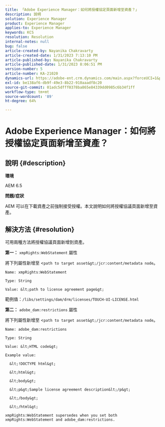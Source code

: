```yaml
---
title: 「Adobe Experience Manager：如何將授權協定頁面新增至資產？」
description: 說明
solution: Experience Manager
product: Experience Manager
applies-to: Experience Manager
keywords: KCS
resolution: Resolution
internal-notes: null
bug: false
article-created-by: Nayanika Chakravarty
article-created-date: 1/31/2023 7:13:10 PM
article-published-by: Nayanika Chakravarty
article-published-date: 1/31/2023 8:06:51 PM
version-number: 5
article-number: KA-21020
dynamics-url: https://adobe-ent.crm.dynamics.com/main.aspx?forceUCI=1&pagetype=entityrecord&etn=knowledgearticle&id=dc6fd048-9ba1-ed11-aad1-6045bd0063aa
exl-id: be138af6-db9f-49e3-8b22-910aaadf8c20
source-git-commit: 01adc5dfff0378ba865e84339dd0985c6b34f1ff
workflow-type: tm+mt
source-wordcount: '89'
ht-degree: 64%

---
```


# Adobe Experience Manager：如何將授權協定頁面新增至資產？

## 說明 {#description}


<b>環境</b>

AEM 6.5

<b>問題/症狀</b>

AEM 可以在下載資產之前強制接受授權。本文說明如何將授權協議頁面新增至資產。


## 解決方法 {#resolution}


可用兩種方法將授權協議頁面新增到資產。

<b>第一：</b> `xmpRights:WebStatement` 屬性

將下列屬性新增至 &lt;`path to target asset&gt;/jcr:content/metadata node`。


```
Name: xmpRights:WebStatement

Type: String

Value: &lt;path to license agreement page&gt;
```


範例值：`/libs/settings/dam/drm/licenses/TOUCH-UI-LICENSE.html`

<b>第二：</b> `adobe_dam:restrictions` 屬性

將下列屬性新增至 &lt;`path to target asset&gt;/jcr:content/metadata node`。


```
Name: adobe_dam:restrictions

Type: String

Value: &lt;HTML code&gt;
```



```
Example value:

  &lt;!DOCTYPE html&gt;

  &lt;html&gt;

  &lt;body&gt;

  &lt;p&gt;Sample license agreement description&lt;/p&gt;

  &lt;/body&gt;

  &lt;/html&gt; 

xmpRights:WebStatement supersedes when you set both xmpRights:WebStatement and adobe_dam:restrictions.
```
